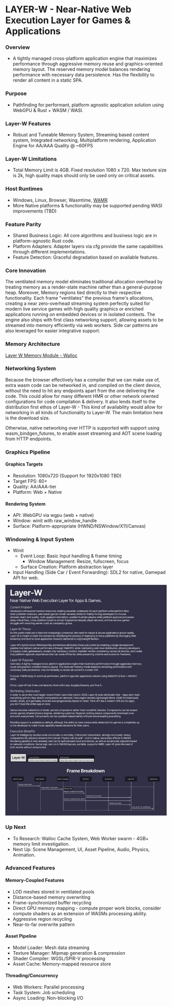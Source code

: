 # LAYER-W - Near-Native Web Execution Layer for Games & Applications

### Overview

- A tightly managed cross-platform application engine that maximizes performance through aggressive memory reuse and graphics-oriented memory layout.
  The reserved memory model balances rendering performance with necessary data persistence. Has the flexibility to render all content in a static SPA.

### Purpose

- Pathfinding for performant, platform agnostic application solution using WebGPU & Rust + WASM / WASI.

### Layer-W Features

- Robust and Tuneable Memory System, Streaming based content system, Integrated networking, Multiplatform rendering, Application Engine for AA/AAA Quality @ ~60FPS

### Layer-W Limitations

- Total Memory Limit is 4GB. Fixed resolution 1080 x 720. Max texture size is 2k, high quality maps should only be used only on critical assets.

### Host Runtimes

- Windows, Linux, Browser, Wasmtime, [WAMR](https://github.com/bytecodealliance/wasm-micro-runtime/tree/main)
- More Native platforms & functionality may be supported pending WASI improvements (TBD)

### Feature Parity

- Shared Business Logic: All core algorithms and business logic are in platform-agnostic Rust code.
- Platform Adapters: Adapter layers via cfg provide the same capabilities through different implementations.
- Feature Detection: Graceful degradation based on available features.

### Core Innovation

The ventilated memory model eliminates traditional allocation overhead by treating memory as a render-state machine rather than a general-purpose heap. Moreover, Memory regions tied directly to their respective functionality. Each frame "ventilates" the previous frame's allocations, creating a near zero-overhead streaming system perfectly suited for modern live service games with high quality graphics or enriched applications running on embedded devices or in isolated contexts. The engine also ships with first class networking support, allowing assets to be streamed into memory efficiently via web workers. Side car patterns are also leveraged for easier integrative support.

### Memory Architecture

[Layer W Memory Module - Walloc](../../walloc/walloc.md)

### Networking System

Because the browser effectively has a compiler that we can make use of, extra wasm code can be networked in, and compiled on the client device, without the need to hit any endpoints apart from the one delivering the code. This could allow for many different HMR or other network oriented configurations for code compilation & delivery. It also lends itself to the distribution first ethos of Layer-W - This kind of availability would allow for networking in all kinds of functionality to Layer-W. The main limitation here is the download size.

Otherwise, native networking over HTTP is supported with support using wasm_bindgen_futures, to enable asset streaming and AOT scene loading from HTTP endpoints.

### Graphics Pipeline

#### Graphics Targets

- Resolution: 1080x720 (Support for 1920x1080 TBD)
- Target FPS: 60+
- Quality: AA/AAA-tier
- Platform: Web + Native

#### Rendering System

- API: WebGPU via wgpu (web + native)
- Window: winit with raw_window_handle
- Surface: Platform-appropriate (HWND/NSWindow/X11/Canvas)

### Windowing & Input System

- Winit
  - Event Loop: Basic Input handling & frame timing
    - Window Management: Resize, fullscreen, focus
  - Surface Creation: Platform abstraction layer
- Input Handling (Side Car / Event Forwarding): SDL2 for native, Gamepad API for web.

![img](./img/LayerW.png)

### Up Next

- To Research: Walloc Cache System, Web Worker swarm - 4GB+ memory limit investigation.
- Next Up: Scene Management, UI, Asset Pipeline, Audio, Physics, Animation.

### Advanced Features

#### Memory-Coupled Features

- LOD meshes stored in ventilated pools
- Distance-based memory overwriting
- Frame-synchronized buffer recycling
- Direct GPU memory mapping - compute proper work blocks, consider compute shaders as an extension of WASMs processing ability.
- Aggressive region recycling
- Near-to-far overwrite pattern

#### Asset Pipeline

- Model Loader: Mesh data streaming
- Texture Manager: Mipmap generation & compression
- Shader Compiler: WGSL/SPIR-V processing
- Asset Cache: Memory-mapped resource store

#### Threading/Concurrency

- Web Workers: Parallel processing
- Task System: Job scheduling
- Async Loading: Non-blocking I/O
